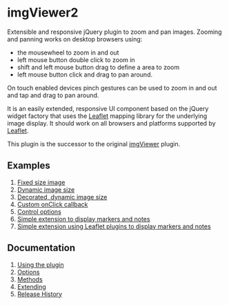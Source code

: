 # imgViewer2
Extensible and responsive jQuery plugin to zoom and pan images. Zooming and panning works on desktop browsers using:
- the mousewheel to zoom in and out
- left mouse button double click to zoom in
- shift and left mouse button drag to define a area to zoom
- left mouse button click and drag to  pan around. 

On touch enabled devices pinch gestures can be used to zoom in and out and tap and drag to pan around. 

It is an easily extended, responsive UI component based on the jQuery widget factory that uses the [Leaflet](http://leafletjs.com/index.html) mapping library for the underlying image display. It should work on all browsers and platforms supported by [Leaflet](http://leafletjs.com/index.html).

This plugin is the successor to the original [imgViewer](https://github.com/waynegm/imgViewer) plugin.

## Examples
1. [Fixed size image](http://waynegm.github.io/imgViewer2/fixed_image_size.html)
2. [Dynamic image size](http://waynegm.github.io/imgViewer2/dynamic_image_size.html)
3. [Decorated, dynamic image size](http://waynegm.github.io/imgViewer2/dynamic_decorated_image.html)
4. [Custom onClick callback](http://waynegm.github.io/imgViewer2/custom_onclick_callback.html)
2. [Control options](http://waynegm.github.io/imgViewer2/control_options.html)
3. [Simple extension to display markers and notes](http://waynegm.github.io/imgViewer2/basic_note.html)
4. [Simple extension using Leaflet plugins to display markers and notes](http://waynegm.github.io/imgViewer2/basic_note_with_plugins.html)



## Documentation
1. [Using the plugin](plugindocs/usage.md)
2. [Options](plugindocs/options.md)
2. [Methods](plugindocs/methods.md)
3. [Extending](plugindocs/extending.md)
4. [Release History](plugindocs/releases.md)

